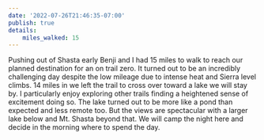 ```yaml
---
date: '2022-07-26T21:46:35-07:00'
publish: true
details:
    miles_walked: 15
---
```

Pushing out of Shasta early Benji and I had 15 miles to walk to reach our planned destination for an on trail zero. It turned out to be an incredibly challenging day despite the low mileage due to intense heat and Sierra level climbs. 14 miles in we left the trail to cross over toward a lake we will stay by. I particularly enjoy exploring other trails finding a heightened sense of excitement doing so. The lake turned out to be more like a pond than expected and less remote too. But the views are spectacular with a larger lake below and Mt. Shasta beyond that. We will camp the night here and decide in the morning where to spend the day. 